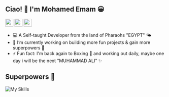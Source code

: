 ## Ciao! 👋 I'm Mohamed Emam 😀
[<img src="https://img.shields.io/badge/Portfolio-282C34?logo=about.me" height="25"/>](https://www.mohamedemam.com)
[<img src="https://img.shields.io/badge/Gmail-282C34?logo=gmail" height="25"/>](mailto:truemohamedemam@gmail.com)
[<img src="https://img.shields.io/badge/LinkedIn-282C34?logo=linkedin&logoColor=0077B5" height="25"/>](https://www.linkedin.com/in/truemohamedemam)

- 💻 A Self-taught Developer from the land of Pharaohs "EGYPT" 🌤
- 🔭 I’m currently working on building more fun projects & gain more superpowers 🦸
- ⚡ Fun fact: I'm back again to Boxing 🥊 and working out daily, maybe one day i will be the next "MUHAMMAD ALI" ✨

## Superpowers 💪
![My Skills](https://skillicons.dev/icons?i=html,css,js)
